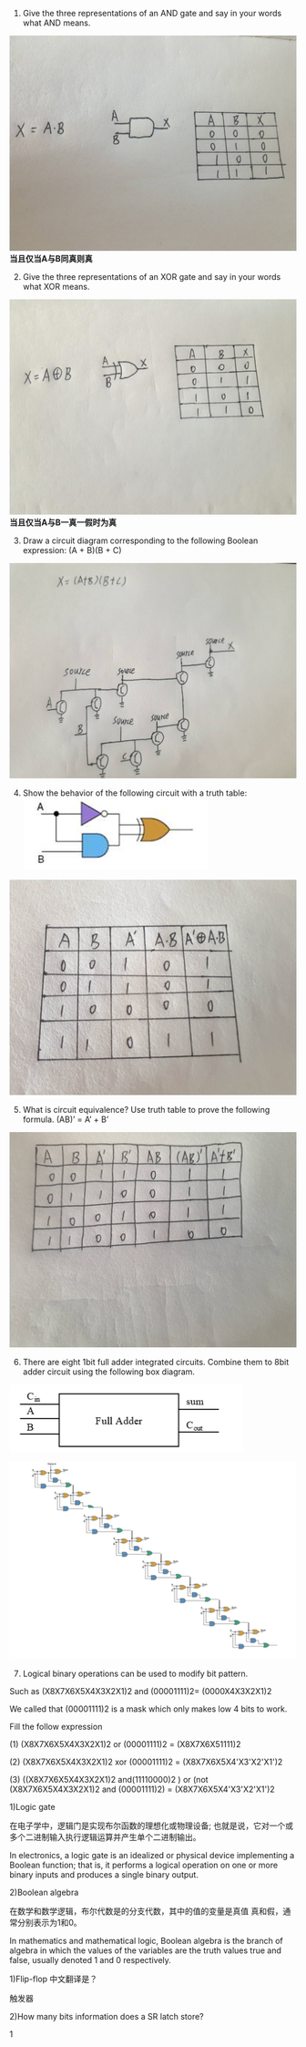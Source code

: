 1) Give the three representations of an AND gate and say in your words what AND means. 

![](images/496472991614234888.jpg)
**当且仅当A与B同真则真**

2) Give the three representations of an XOR gate and say in your words what XOR means. 

![](images/814645507116407280.jpg)
**当且仅当A与B一真一假时为真**

3) Draw a circuit diagram corresponding to the following Boolean expression: (A + B)(B + C)

![](images/4486310376714499.jpg)

4) Show the behavior of the following circuit with a truth table:
![](images/1540087956(1).png)

![](images/688926185452994270.jpg)

5) What is circuit equivalence? Use truth table to prove the following formula. (AB)’ = A’ + B’

![](images/137095448295599405.jpg)

6) There are eight 1bit full adder integrated circuits. Combine them to 8bit adder circuit using the following box diagram.

![](images/1540092255(1).png)

![](images/1540102272(1).png)

7) Logical binary operations can be used to modify bit pattern. 

Such as (X8X7X6X5X4X3X2X1)2 and (00001111)2= (0000X4X3X2X1)2 

We called that (00001111)2 is a mask which only makes low 4 bits to work. 

Fill the follow expression 

(1)  (X8X7X6X5X4X3X2X1)2 or (00001111)2 = (X8X7X6X51111)2 

(2)  (X8X7X6X5X4X3X2X1)2 xor (00001111)2 = (X8X7X6X5X4'X3'X2'X1')2 

(3)  ((X8X7X6X5X4X3X2X1)2 and(11110000)2 ) or  (not (X8X7X6X5X4X3X2X1)2 and (00001111)2)  =  (X8X7X6X5X4'X3'X2'X1')2


1)Logic gate 

在电子学中，逻辑门是实现布尔函数的理想化或物理设备; 也就是说，它对一个或多个二进制输入执行逻辑运算并产生单个二进制输出。

In electronics, a logic gate is an idealized or physical device implementing a Boolean function; that is, it performs a logical operation on one or more binary inputs and produces a single binary output.

2)Boolean algebra

在数学和数学逻辑，布尔代数是的分支代数，其中的值的变量是真值 真和假，通常分别表示为1和0。

In mathematics and mathematical logic, Boolean algebra is the branch of algebra in which the values of the variables are the truth values true and false, usually denoted 1 and 0 respectively.

1)Flip-flop 中文翻译是？ 

触发器

2)How many bits information does a SR latch store?
                         
1

